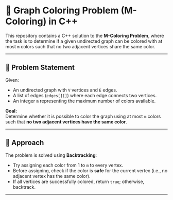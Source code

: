 # 🎨 Graph Coloring Problem (M-Coloring) in C++

This repository contains a C++ solution to the **M-Coloring Problem**, where the task is to determine if a given undirected graph can be colored with at most `m` colors such that no two adjacent vertices share the same color.

---

## 📌 Problem Statement

Given:
- An undirected graph with `V` vertices and `E` edges.
- A list of edges (`edges[][]`) where each edge connects two vertices.
- An integer `m` representing the maximum number of colors available.

**Goal:**  
Determine whether it is possible to color the graph using at most `m` colors such that **no two adjacent vertices have the same color**.

---

## 🧠 Approach

The problem is solved using **Backtracking**:
- Try assigning each color from 1 to `m` to every vertex.
- Before assigning, check if the color is **safe** for the current vertex (i.e., no adjacent vertex has the same color).
- If all vertices are successfully colored, return `true`; otherwise, backtrack.

---
